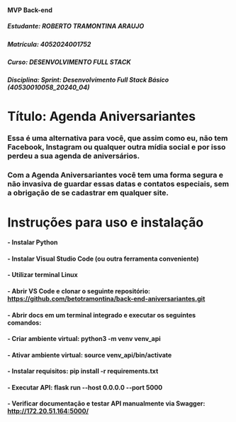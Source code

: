 #### MVP Back-end
##### Estudante: ROBERTO TRAMONTINA ARAUJO
##### Matrícula: 4052024001752
##### Curso: DESENVOLVIMENTO FULL STACK
##### Disciplina: Sprint: Desenvolvimento Full Stack Básico (40530010058_20240_04)
# Título: Agenda Aniversariantes 
### Essa é uma alternativa para você, que assim como eu, não tem Facebook, Instagram ou qualquer outra mídia social e por isso perdeu a sua agenda de aniversários. 
### Com a Agenda Aniversariantes você tem uma forma segura e não invasiva de guardar essas datas e contatos especiais, sem a obrigação de se cadastrar em qualquer site.  

# Instruções para uso e instalação
#### - Instalar Python
#### - Instalar Visual Studio Code (ou outra ferramenta conveniente)
#### - Utilizar terminal Linux
#### - Abrir VS Code e clonar o seguinte repositório: https://github.com/betotramontina/back-end-aniversariantes.git 
#### - Abrir docs em um terminal integrado e executar os seguintes comandos:
####     - Criar ambiente virtual: python3 -m venv venv_api
####     - Ativar ambiente virtual: source venv_api/bin/activate
####     - Instalar requisitos: pip install -r requirements.txt
####     - Executar API: flask run --host 0.0.0.0 --port 5000
#### - Verificar documentação e testar API manualmente via Swagger: http://172.20.51.164:5000/
